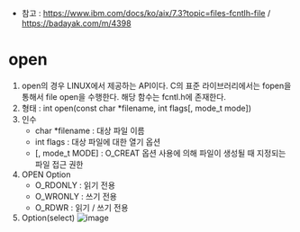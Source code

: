 * 참고 : https://www.ibm.com/docs/ko/aix/7.3?topic=files-fcntlh-file / https://badayak.com/m/4398

open
====
1. open의 경우 LINUX에서 제공하는 API이다. C의 표준 라이브러리에서는 fopen을 통해서 file open을 수행한다. 해당 함수는 fcntl.h에 존재한다.
2. 형태 : int open(const char *filename, int flags[, mode_t mode])
3. 인수 
    - char *filename : 대상 파일 이름
    - int flags : 대상 파일에 대한 열기 옵션
    - [, mode_t MODE] : O_CREAT 옵션 사용에 의해 파일이 생성될 때 지정되는 파일 접근 권한
4. OPEN Option
    - O_RDONLY : 읽기 전용
    - O_WRONLY : 쓰기 전용
    - O_RDWR : 읽기 / 쓰기 전용
5. Option(select)
   ![image](https://user-images.githubusercontent.com/70207093/196572945-3bffd37a-659b-4115-ab5d-9434a943d1e6.png)
